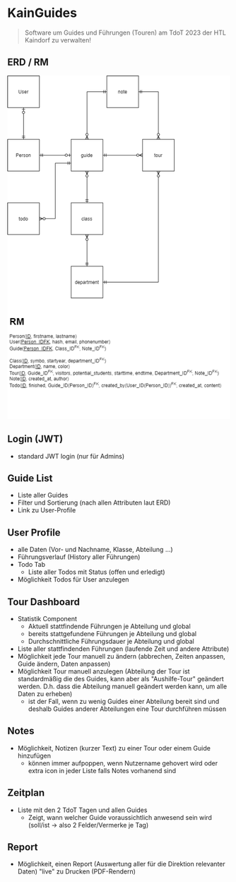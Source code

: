# KainGuides
> Software um Guides und Führungen (Touren) am TdoT 2023 der HTL Kaindorf zu verwalten!
## ERD / RM
![ERD](/ERD_RM.png)

## Login (JWT)

+ standard JWT login (nur für Admins)

## Guide List

+ Liste aller Guides
+ Filter und Sortierung (nach allen Attributen laut ERD)
+ Link zu User-Profile

## User Profile

+ alle Daten (Vor- und Nachname, Klasse, Abteilung ...)
+ Führungsverlauf (History aller Führungen)
+ Todo Tab
    + Liste aller Todos mit Status (offen und erledigt)
+ Möglichkeit Todos für User anzulegen

## Tour Dashboard

+ Statistik Component
    + Aktuell stattfindende Führungen je Abteilung und global
    + bereits stattgefundene Führungen je Abteilung und global
    + Durchschnittliche Führungsdauer je Abteilung und global
+ Liste aller stattfindenden Führungen (laufende Zeit und andere Attribute)
+ Möglichkeit jede Tour manuell zu ändern (abbrechen, Zeiten anpassen, Guide ändern, Daten anpassen)
+ Möglichkeit Tour manuell anzulegen (Abteilung der Tour ist standardmäßig die des Guides, kann aber als "Aushilfe-Tour" geändert werden. D.h. dass die Abteilung manuell geändert werden kann, um alle Daten zu erheben)
    + ist der Fall, wenn zu wenig Guides einer Abteilung bereit sind und deshalb Guides anderer Abteilungen eine Tour durchführen müssen

## Notes

+ Möglichkeit, Notizen (kurzer Text) zu einer Tour oder einem Guide hinzufügen
    + können immer aufpoppen, wenn Nutzername gehovert wird oder extra icon in jeder Liste falls Notes vorhanend sind

## Zeitplan

+ Liste mit den 2 TdoT Tagen und allen Guides
    + Zeigt, wann welcher Guide voraussichtlich anwesend sein wird (soll/ist -> also 2 Felder/Vermerke je Tag)

## Report

+ Möglichkeit, einen Report (Auswertung aller für die Direktion relevanter Daten) "live" zu Drucken (PDF-Rendern)